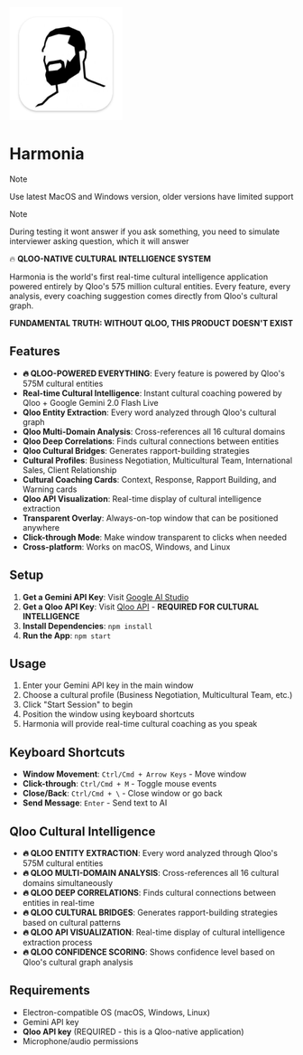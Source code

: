 <img src="/src/assets/logo.png" alt="CultureSync Live" width="200"/>

# Harmonia

> [!NOTE]  
> Use latest MacOS and Windows version, older versions have limited support

> [!NOTE]  
> During testing it wont answer if you ask something, you need to simulate interviewer asking question, which it will answer

🔥 **QLOO-NATIVE CULTURAL INTELLIGENCE SYSTEM**

Harmonia is the world's first real-time cultural intelligence application powered entirely by Qloo's 575 million cultural entities. Every feature, every analysis, every coaching suggestion comes directly from Qloo's cultural graph.

**FUNDAMENTAL TRUTH: WITHOUT QLOO, THIS PRODUCT DOESN'T EXIST**

## Features

- **🔥 QLOO-POWERED EVERYTHING**: Every feature is powered by Qloo's 575M cultural entities
- **Real-time Cultural Intelligence**: Instant cultural coaching powered by Qloo + Google Gemini 2.0 Flash Live
- **Qloo Entity Extraction**: Every word analyzed through Qloo's cultural graph
- **Qloo Multi-Domain Analysis**: Cross-references all 16 cultural domains
- **Qloo Deep Correlations**: Finds cultural connections between entities
- **Qloo Cultural Bridges**: Generates rapport-building strategies
- **Cultural Profiles**: Business Negotiation, Multicultural Team, International Sales, Client Relationship
- **Cultural Coaching Cards**: Context, Response, Rapport Building, and Warning cards
- **Qloo API Visualization**: Real-time display of cultural intelligence extraction
- **Transparent Overlay**: Always-on-top window that can be positioned anywhere
- **Click-through Mode**: Make window transparent to clicks when needed
- **Cross-platform**: Works on macOS, Windows, and Linux

## Setup

1. **Get a Gemini API Key**: Visit [Google AI Studio](https://aistudio.google.com/apikey)
2. **Get a Qloo API Key**: Visit [Qloo API](https://qloo.com) - **REQUIRED FOR CULTURAL INTELLIGENCE**
3. **Install Dependencies**: `npm install`
4. **Run the App**: `npm start`

## Usage

1. Enter your Gemini API key in the main window
2. Choose a cultural profile (Business Negotiation, Multicultural Team, etc.)
3. Click "Start Session" to begin
4. Position the window using keyboard shortcuts
5. Harmonia will provide real-time cultural coaching as you speak

## Keyboard Shortcuts

- **Window Movement**: `Ctrl/Cmd + Arrow Keys` - Move window
- **Click-through**: `Ctrl/Cmd + M` - Toggle mouse events
- **Close/Back**: `Ctrl/Cmd + \` - Close window or go back
- **Send Message**: `Enter` - Send text to AI

## Qloo Cultural Intelligence

- **🔥 QLOO ENTITY EXTRACTION**: Every word analyzed through Qloo's 575M cultural entities
- **🔥 QLOO MULTI-DOMAIN ANALYSIS**: Cross-references all 16 cultural domains simultaneously
- **🔥 QLOO DEEP CORRELATIONS**: Finds cultural connections between entities in real-time
- **🔥 QLOO CULTURAL BRIDGES**: Generates rapport-building strategies based on cultural patterns
- **🔥 QLOO API VISUALIZATION**: Real-time display of cultural intelligence extraction process
- **🔥 QLOO CONFIDENCE SCORING**: Shows confidence level based on Qloo's cultural graph analysis

## Requirements

- Electron-compatible OS (macOS, Windows, Linux)
- Gemini API key
- **Qloo API key** (REQUIRED - this is a Qloo-native application)
- Microphone/audio permissions
